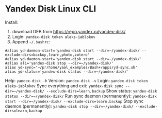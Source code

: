 # Yandex Disk Linux CLI

Install: 
1. download DEB from https://repo.yandex.ru/yandex-disk/
2. Login: `yandex-disk token aleks-iablokov`
3. Append `~/.bashrc`:
```
#alias yd-daemon-start='yandex-disk start --dir=~/yandex-disk/ --exclude-dirs=backup,learn,photo,zotero'
#alias yd-daemon-start='yandex-disk start --dir=~/yandex-disk/'
#alias ali='yandex-disk stop --dir=~/yandex-disk/'
alias yd-sync='~/pr/home/yaal_examples/Bash+/apps/yd-sync.sh'
alias yd-status='yandex-disk status --dir=~/yandex-disk/'
```

Help: `yandex-disk -h`
Version: `yandex-disk -v`
Login: `yandex-disk token aleks-iablokov`
Sync everything and exit: `yandex-disk sync --dir=~/yandex-disk/ --exclude-dirs=learn,backup`
Show status: `yandex-disk status --dir=~/yandex-disk/`
Run sync daemon (permanently): `yandex-disk start --dir=~/yandex-disk/ --exclude-dirs=learn,backup`
Stop sync daemon (permanently): `yandex-disk stop --dir=~/yandex-disk/ --exclude-dirs=learn,backup`
